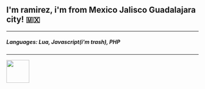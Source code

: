 ## I'm ramirez, i'm from Mexico Jalisco Guadalajara city! 🇲🇽
------------------------------------------------------------


##### Languages: Lua, Javascript(i'm trash), PHP ###
----------------------------------------------------

<img style='margin: 0px' src='https://images.emojiterra.com/twitter/v13.0/512px/1f1f2-1f1fd.png' height='60px' width='60px'>
